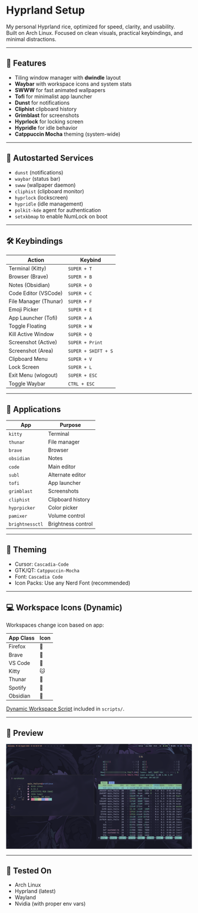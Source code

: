 # Hyprland Setup

My personal Hyprland rice, optimized for speed, clarity, and usability.  
Built on Arch Linux. Focused on clean visuals, practical keybindings, and minimal distractions.

---

## 🧠 Features

- Tiling window manager with **dwindle** layout
- **Waybar** with workspace icons and system stats
- **SWWW** for fast animated wallpapers
- **Tofi** for minimalist app launcher
- **Dunst** for notifications
- **Cliphist** clipboard history
- **Grimblast** for screenshots
- **Hyprlock** for locking screen
- **Hypridle** for idle behavior
- **Catppuccin Mocha** theming (system-wide)

---

## 🚀 Autostarted Services

- `dunst` (notifications)
- `waybar` (status bar)
- `swww` (wallpaper daemon)
- `cliphist` (clipboard monitor)
- `hyprlock` (lockscreen)
- `hypridle` (idle management)
- `polkit-kde` agent for authentication
- `setxkbmap` to enable NumLock on boot

---

## 🛠️ Keybindings

| Action                | Keybind             |
| --------------------- | ------------------- |
| Terminal (Kitty)      | `SUPER + T`         |
| Browser (Brave)       | `SUPER + B`         |
| Notes (Obsidian)      | `SUPER + O`         |
| Code Editor (VSCode)  | `SUPER + C`         |
| File Manager (Thunar) | `SUPER + F`         |
| Emoji Picker          | `SUPER + E`         |
| App Launcher (Tofi)   | `SUPER + A`         |
| Toggle Floating       | `SUPER + W`         |
| Kill Active Window    | `SUPER + Q`         |
| Screenshot (Active)   | `SUPER + Print`     |
| Screenshot (Area)     | `SUPER + SHIFT + S` |
| Clipboard Menu        | `SUPER + V`         |
| Lock Screen           | `SUPER + L`         |
| Exit Menu (wlogout)   | `SUPER + ESC`       |
| Toggle Waybar         | `CTRL + ESC`        |

---

## 🧩 Applications

| App             | Purpose            |
| --------------- | ------------------ |
| `kitty`         | Terminal           |
| `thunar`        | File manager       |
| `brave`         | Browser            |
| `obsidian`      | Notes              |
| `code`          | Main editor        |
| `subl`          | Alternate editor   |
| `tofi`          | App launcher       |
| `grimblast`     | Screenshots        |
| `cliphist`      | Clipboard history  |
| `hyprpicker`    | Color picker       |
| `pamixer`       | Volume control     |
| `brightnessctl` | Brightness control |

---

## 🎨 Theming

- Cursor: `Cascadia-Code`
- GTK/QT: `Catppuccin-Mocha`
- Font: `Cascadia Code`
- Icon Packs: Use any Nerd Font (recommended)

---

## 💻 Workspace Icons (Dynamic)

Workspaces change icon based on app:

| App Class | Icon |
| --------- | ---- |
| Firefox   | 🦊   |
| Brave     | 🧭   |
| VS Code   | 🧠   |
| Kitty     | 🐱   |
| Thunar    | 📁   |
| Spotify   | 🎵   |
| Obsidian  | 📓   |

[Dynamic Workspace Script](#) included in `scripts/`.

---


## 📸 Preview

![preview](image.png)


---

## 🧪 Tested On

- Arch Linux
- Hyprland (latest)
- Wayland
- Nvidia (with proper env vars)
